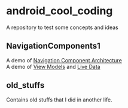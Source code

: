 <h1>android_cool_coding</h1>

A repository to test some concepts and ideas

<h2>NavigationComponents1</h2>
<p>A demo of <a href="https://developer.android.com/topic/libraries/architecture/navigation/">Navigation Component Architecture</a> </br>
A demo of <a href="https://developer.android.com/topic/libraries/architecture/viewmodel/">View Models</a> 
and <a href="https://developer.android.com/topic/libraries/architecture/livedata/">Live Data</a> </br>
</p>
<h2>old_stuffs</h2>
Contains old stuffs that I did in another life.
